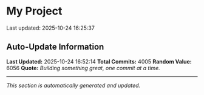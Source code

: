 # My Project


Last updated: 2025-10-24 16:25:37












































































































































































































































































































































































































































































































































































































































































































































































































































































































































































































































































































































































































































































































































































































































































































































































































































































































































































































































































































































































































































































































































































































































































































































































































































































































































































































































































































































































































































































































































































































































































































































































































































































































































































































































































































































































































































































































































































































































































































































































































































































































































































































































































































































































































































































































































































## Auto-Update Information

**Last Updated:** 2025-10-24 16:52:14
**Total Commits:** 4005
**Random Value:** 6056
**Quote:** _Building something great, one commit at a time._

---
_This section is automatically generated and updated._